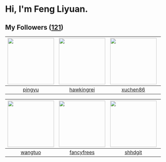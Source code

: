 # Hi, I'm Feng Liyuan.

## My Followers ([121](https://github.com/SunRunAway?tab=followers))

| <img src="https://avatars.githubusercontent.com/u/1907938?v=4" width="150" height="150" /> | <img src="https://avatars.githubusercontent.com/u/3427324?v=4" width="150" height="150" /> | <img src="https://avatars.githubusercontent.com/u/39176987?v=4" width="150" height="150" /> | <img src="https://avatars.githubusercontent.com/u/7368838?v=4" width="150" height="150" /> |
| :----------------------------------------------------------------------------------------: | :----------------------------------------------------------------------------------------: | :-----------------------------------------------------------------------------------------: | :----------------------------------------------------------------------------------------: |
|                             [pingyu](https://github.com/pingyu)                            |                         [hawkingrei](https://github.com/hawkingrei)                        |                           [xuchen86](https://github.com/xuchen86)                           |                        [tangjun1990](https://github.com/tangjun1990)                       |

| <img src="https://avatars.githubusercontent.com/u/1171686?v=4" width="150" height="150" /> | <img src="https://avatars.githubusercontent.com/u/3293915?v=4" width="150" height="150" /> | <img src="https://avatars.githubusercontent.com/u/11549583?v=4" width="150" height="150" /> | <img src="https://avatars.githubusercontent.com/u/1204301?v=4" width="150" height="150" /> |
| :----------------------------------------------------------------------------------------: | :----------------------------------------------------------------------------------------: | :-----------------------------------------------------------------------------------------: | :----------------------------------------------------------------------------------------: |
|                            [wangtuo](https://github.com/wangtuo)                           |                         [fancyfrees](https://github.com/fancyfrees)                        |                            [shhdgit](https://github.com/shhdgit)                            |                            [longbai](https://github.com/longbai)                           |